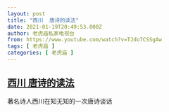 ```yaml
---
layout: post
title: "西川  唐诗的读法"
date: 2021-01-19T20:49:53.000Z
author: 老虎庙私家电视台
from: https://www.youtube.com/watch?v=TJdo7CSSgAw
tags: [ 老虎庙 ]
categories: [ 老虎庙 ]
---
```

<!--1611089393000-->
[西川  唐诗的读法](https://www.youtube.com/watch?v=TJdo7CSSgAw)
------

<div>
著名诗人西川在知无知的一次唐诗谈话
</div>
